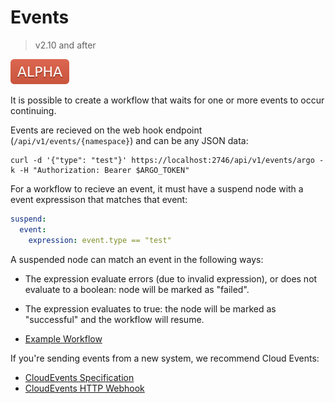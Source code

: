 # Events

> v2.10 and after

![alpha](assets/alpha.svg)

It is possible to create a workflow that waits for one or more events to occur continuing.

Events are recieved on the web hook endpoint (`/api/v1/events/{namespace}`) and can be any JSON data:

```shell script
curl -d '{"type": "test"}' https://localhost:2746/api/v1/events/argo -k -H "Authorization: Bearer $ARGO_TOKEN"
```

For a workflow to recieve an event, it must have a suspend node with a event expressison that matches that event:

```yaml
suspend:
  event:
    expression: event.type == "test"
```

A suspended node can match an event in the following ways:

* The expression evaluate errors (due to invalid expression), or does not evaluate to a boolean: node will be marked as "failed".
* The expression evaluates to true: the node will be marked as "successful" and the workflow will resume.






* [Example Workflow](../examples/event-consumer.yaml)

If you're sending events from a new system, we recommend Cloud Events:

* [CloudEvents Specification](https://github.com/cloudevents/spec)
* [CloudEvents HTTP Webhook](https://github.com/cloudevents/spec/blob/v1.0/http-webhook.md)

